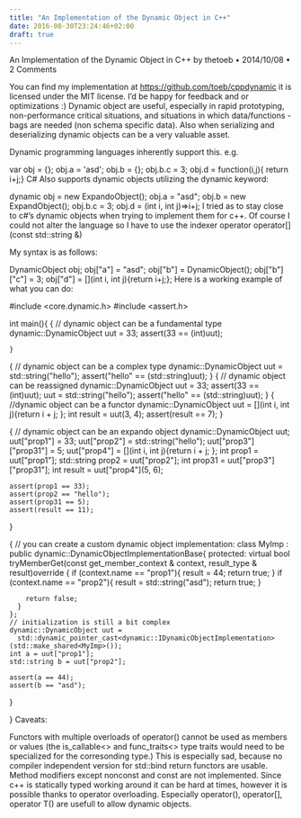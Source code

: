 ```yaml
---
title: "An Implementation of the Dynamic Object in C++"
date: 2016-08-30T23:24:46+02:00
draft: true
---
```



An Implementation of the Dynamic Object in C++
by thetoeb • 2014/10/08 • 2 Comments

You can find my implementation at https://github.com/toeb/cppdynamic it is licensed under the MIT license. I’d be happy for feedback and or optimizations :)
Dynamic object are useful, especially in rapid prototyping, non-performance critical situations, and situations in which data/functions -bags are needed (non schema specific data). Also when serializing and deserializing dynamic objects can be a very valuable asset.

Dynamic programming languages inherently support this. e.g.

var obj = {};
obj.a = 'asd';
obj.b = {};
obj.b.c = 3;
obj.d = function(i,j){ return i+j;}
C# Also supports dynamic objects utilizing the dynamic keyword:

dynamic obj = new ExpandoObject();
obj.a = "asd";
obj.b = new ExpandObject();
obj.b.c = 3;
obj.d = (int i, int j)=>i+j;
I tried as to stay close to c#’s dynamic objects when trying to implement them for c++. Of course I could not alter the language so I have to use the indexer operator operator[](const std::string &)

My syntax is as follows:

DynamicObject obj;
obj["a"] = "asd";
obj["b"] = DynamicObject();
obj["b"]["c"] = 3;
obj["d"] = [](int i, int j){return i+j;};
Here is a working example of what you can do:

#include <core.dynamic.h>
#include <assert.h>

int main(){
    {
      // dynamic object can be a fundamental type
      dynamic::DynamicObject uut = 33;
      assert(33 == (int)uut);

    }
  {
    // dynamic object can be a complex type
    dynamic::DynamicObject uut = std::string("hello");
    assert("hello" == (std::string)uut);
  }
  {
    // dynamic object can be reassigned
    dynamic::DynamicObject uut = 33;
    assert(33 == (int)uut);
    uut = std::string("hello");
    assert("hello" == (std::string)uut);
  }
  {
    //dynamic object can be a functor
    dynamic::DynamicObject uut = [](int i, int j){return i + j; };
    int result = uut(3, 4);
    assert(result == 7);
  }

  {
    // dynamic object can be an expando object
    dynamic::DynamicObject uut;
    uut["prop1"] = 33;
    uut["prop2"] = std::string("hello");
    uut["prop3"]["prop31"] = 5;
    uut["prop4"] = [](int i, int j){return i + j; };
    int prop1 = uut["prop1"];
    std::string prop2 = uut["prop2"];
    int prop31 = uut["prop3"]["prop31"];
    int result = uut["prop4"](5, 6);


    assert(prop1 == 33);
    assert(prop2 == "hello");
    assert(prop31 == 5);
    assert(result == 11);

  }

  {
    // you can create a custom dynamic object implementation:
    class MyImp : public dynamic::DynamicObjectImplementationBase{
    protected:
      virtual bool tryMemberGet(const get_member_context & context, result_type & result)override
      {
        if (context.name == "prop1"){
          result = 44;
          return true;
        }
        if (context.name == "prop2"){
          result = std::string("asd");
          return true;
        }

        return false;
      }
    };
    // initialization is still a bit complex 
    dynamic::DynamicObject uut = 
      std::dynamic_pointer_cast<dynamic::IDynamicObjectImplementation>(std::make_shared<MyImp>());
    int a = uut["prop1"];
    std::string b = uut["prop2"];

    assert(a == 44);
    assert(b == "asd");

  }



}
Caveats:

Functors with multiple overloads of operator() cannot be used as members or values (the is_callable<> and func_traits<> type traits would need to be specialized for the corresonding type.) This is especially sad, because no compiler independent version for std::bind return functors are usable.
Method modifiers except nonconst and const are not implemented.
Since c++ is statically typed working around it can be hard at times, however it is possible thanks to operator overloading. Especially operator(), operator[], operator T() are usefull to allow dynamic objects.